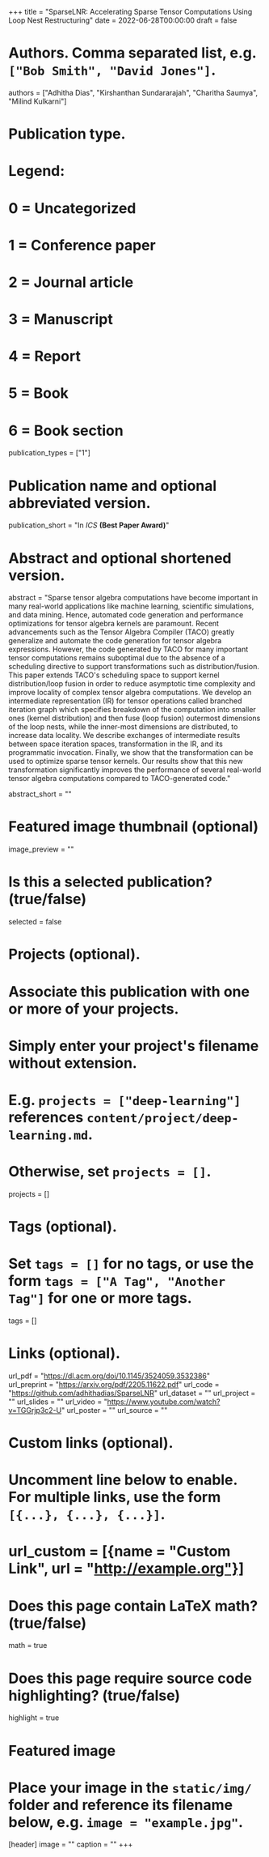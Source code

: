 +++
title = "SparseLNR: Accelerating Sparse Tensor Computations Using Loop Nest Restructuring"
date = 2022-06-28T00:00:00
draft = false

# Authors. Comma separated list, e.g. `["Bob Smith", "David Jones"]`.
authors = ["Adhitha Dias", "Kirshanthan Sundararajah", "Charitha Saumya", "Milind Kulkarni"]

# Publication type.
# Legend:
# 0 = Uncategorized
# 1 = Conference paper
# 2 = Journal article
# 3 = Manuscript
# 4 = Report
# 5 = Book
# 6 = Book section
publication_types = ["1"]

# Publication name and optional abbreviated version.
publication_short = "In *ICS* **(Best Paper Award)**"

# Abstract and optional shortened version.

abstract = "Sparse tensor algebra computations have become important in many real-world applications like machine learning, scientific simulations, and data mining. Hence, automated code generation and performance optimizations for tensor algebra kernels are paramount. Recent advancements such as the Tensor Algebra Compiler (TACO) greatly generalize and automate the code generation for tensor algebra expressions. However, the code generated by TACO for many important tensor computations remains suboptimal due to the absence of a scheduling directive to support transformations such as distribution/fusion. This paper extends TACO's scheduling space to support kernel distribution/loop fusion in order to reduce asymptotic time complexity and improve locality of complex tensor algebra computations. We develop an intermediate representation (IR) for tensor operations called branched iteration graph which specifies breakdown of the computation into smaller ones (kernel distribution) and then fuse (loop fusion) outermost dimensions of the loop nests, while the inner-most dimensions are distributed, to increase data locality. We describe exchanges of intermediate results between space iteration spaces, transformation in the IR, and its programmatic invocation. Finally, we show that the transformation can be used to optimize sparse tensor kernels. Our results show that this new transformation significantly improves the performance of several real-world tensor algebra computations compared to TACO-generated code."

abstract_short = ""

# Featured image thumbnail (optional)
image_preview = ""

# Is this a selected publication? (true/false)
selected = false

# Projects (optional).
#   Associate this publication with one or more of your projects.
#   Simply enter your project's filename without extension.
#   E.g. `projects = ["deep-learning"]` references `content/project/deep-learning.md`.
#   Otherwise, set `projects = []`.
projects = []

# Tags (optional).
#   Set `tags = []` for no tags, or use the form `tags = ["A Tag", "Another Tag"]` for one or more tags.
tags = []

# Links (optional).
url_pdf = "https://dl.acm.org/doi/10.1145/3524059.3532386"           
url_preprint = "https://arxiv.org/pdf/2205.11622.pdf"
url_code = "https://github.com/adhithadias/SparseLNR"
url_dataset = ""
url_project = ""
url_slides = ""
url_video = "https://www.youtube.com/watch?v=TGGrjp3c2-U"
url_poster = ""
url_source = ""

# Custom links (optional).
#   Uncomment line below to enable. For multiple links, use the form `[{...}, {...}, {...}]`.
# url_custom = [{name = "Custom Link", url = "http://example.org"}]

# Does this page contain LaTeX math? (true/false)
math = true

# Does this page require source code highlighting? (true/false)
highlight = true

# Featured image
# Place your image in the `static/img/` folder and reference its filename below, e.g. `image = "example.jpg"`.
[header]
image = ""
caption = ""
+++